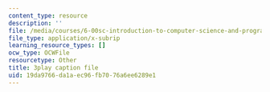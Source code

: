 ```yaml
---
content_type: resource
description: ''
file: /media/courses/6-00sc-introduction-to-computer-science-and-programming-spring-2011/19da9766da1aec96fb7076a6ee6289e1_rM3shFQyieU.srt
file_type: application/x-subrip
learning_resource_types: []
ocw_type: OCWFile
resourcetype: Other
title: 3play caption file
uid: 19da9766-da1a-ec96-fb70-76a6ee6289e1
---
```

